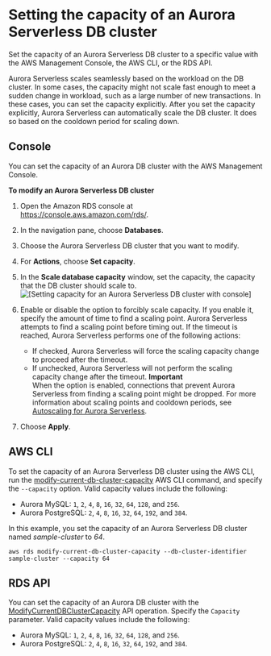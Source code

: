 # Setting the capacity of an Aurora Serverless DB cluster<a name="aurora-serverless.setting-capacity"></a>

Set the capacity of an Aurora Serverless DB cluster to a specific value with the AWS Management Console, the AWS CLI, or the RDS API\.

Aurora Serverless scales seamlessly based on the workload on the DB cluster\. In some cases, the capacity might not scale fast enough to meet a sudden change in workload, such as a large number of new transactions\. In these cases, you can set the capacity explicitly\. After you set the capacity explicitly, Aurora Serverless can automatically scale the DB cluster\. It does so based on the cooldown period for scaling down\.

## Console<a name="aurora-serverless.setting-capacity.console"></a>

You can set the capacity of an Aurora DB cluster with the AWS Management Console\.

**To modify an Aurora Serverless DB cluster**

1. Open the Amazon RDS console at [https://console\.aws\.amazon\.com/rds/](https://console.aws.amazon.com/rds/)\.

1. In the navigation pane, choose **Databases**\.

1. Choose the Aurora Serverless DB cluster that you want to modify\.

1. For **Actions**, choose **Set capacity**\.

1. In the **Scale database capacity** window, set the capacity, the capacity that the DB cluster should scale to\.  
![\[Setting capacity for an Aurora Serverless DB cluster with console\]](http://docs.aws.amazon.com/AmazonRDS/latest/AuroraUserGuide/images/aurora-serverless-set-capacity.png)

1. Enable or disable the option to forcibly scale capacity\. If you enable it, specify the amount of time to find a scaling point\. Aurora Serverless attempts to find a scaling point before timing out\. If the timeout is reached, Aurora Serverless performs one of the following actions:
   + If checked, Aurora Serverless will force the scaling capacity change to proceed after the timeout\. 
   + If unchecked, Aurora Serverless will not perform the scaling capacity change after the timeout\.
**Important**  
When the option is enabled, connections that prevent Aurora Serverless from finding a scaling point might be dropped\. For more information about scaling points and cooldown periods, see [Autoscaling for Aurora Serverless](aurora-serverless.how-it-works.md#aurora-serverless.how-it-works.auto-scaling)\.

1. Choose **Apply**\.

## AWS CLI<a name="aurora-serverless.setting-capacity.cli"></a>

To set the capacity of an Aurora Serverless DB cluster using the AWS CLI, run the [modify\-current\-db\-cluster\-capacity](https://docs.aws.amazon.com/cli/latest/reference/rds/modify-current-db-cluster-capacity.html) AWS CLI command, and specify the `--capacity` option\. Valid capacity values include the following:
+ Aurora MySQL: `1`, `2`, `4`, `8`, `16`, `32`, `64`, `128`, and `256`\.
+ Aurora PostgreSQL: `2`, `4`, `8`, `16`, `32`, `64`, `192`, and `384`\.

In this example, you set the capacity of an Aurora Serverless DB cluster named *sample\-cluster* to *64*\.

```
aws rds modify-current-db-cluster-capacity --db-cluster-identifier sample-cluster --capacity 64
```

## RDS API<a name="aurora-serverless.setting-capacity.api"></a>

You can set the capacity of an Aurora DB cluster with the [ModifyCurrentDBClusterCapacity](https://docs.aws.amazon.com/AmazonRDS/latest/APIReference/API_ModifyCurrentDBClusterCapacity.html) API operation\. Specify the `Capacity` parameter\. Valid capacity values include the following:
+ Aurora MySQL: `1`, `2`, `4`, `8`, `16`, `32`, `64`, `128`, and `256`\.
+ Aurora PostgreSQL: `2`, `4`, `8`, `16`, `32`, `64`, `192`, and `384`\.